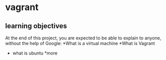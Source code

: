 # vagrant
## learning objectives
At the end of this project, you are expected to be able to explain to anyone, without the help of Google:
*What is a virtual machine
*What is Vagrant
* what is ubuntu
*more

